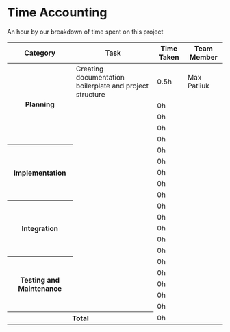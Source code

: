 # Time Accounting

An hour by our breakdown of time spent on this project

<table>
    <thead>
        <tr>
            <th>Category</th>
            <th>Task</th>
            <th>Time Taken</th>
            <th>Team Member</th>
        </tr>
    </thead>
    <tbody>
        <tr>
            <th rowspan=5>Planning</th>
            <td>Creating documentation boilerplate and project structure</td>
            <td>0.5h</td>
            <td>Max Patiiuk</td>
        </tr>
        <tr>
            <td></td>
            <td>0h</td>
            <td></td>
        </tr>
        <tr>
            <td></td>
            <td>0h</td>
            <td></td>
        </tr>
        <tr>
            <td></td>
            <td>0h</td>
            <td></td>
        </tr>
        <tr>
            <td></td>
            <td>0h</td>
            <td></td>
        </tr>
        <tr>
            <th rowspan=5>Implementation</th>
            <td></td>
            <td>0h</td>
            <td></td>
        </tr>
        <tr>
            <td></td>
            <td>0h</td>
            <td></td>
        </tr>
        <tr>
            <td></td>
            <td>0h</td>
            <td></td>
        </tr>
        <tr>
            <td></td>
            <td>0h</td>
            <td></td>
        </tr>
        <tr>
            <td></td>
            <td>0h</td>
            <td></td>
        </tr>
        <tr>
            <th rowspan=5>Integration</th>
            <td></td>
            <td>0h</td>
            <td></td>
        </tr>
        <tr>
            <td></td>
            <td>0h</td>
            <td></td>
        </tr>
        <tr>
            <td></td>
            <td>0h</td>
            <td></td>
        </tr>
        <tr>
            <td></td>
            <td>0h</td>
            <td></td>
        </tr>
        <tr>
            <td></td>
            <td>0h</td>
            <td></td>
        </tr>
        <tr>
            <th rowspan=5>Testing and Maintenance</th>
            <td></td>
            <td>0h</td>
            <td></td>
        </tr>
        <tr>
            <td></td>
            <td>0h</td>
            <td></td>
        </tr>
        <tr>
            <td></td>
            <td>0h</td>
            <td></td>
        </tr>
        <tr>
            <td></td>
            <td>0h</td>
            <td></td>
        </tr>
        <tr>
            <td></td>
            <td>0h</td>
            <td></td>
        </tr>
        <tr>
            <th colspan=2>Total</th>
            <td>0h</td>
            <td></td>
        </tr>
    </tbody>
</table>

